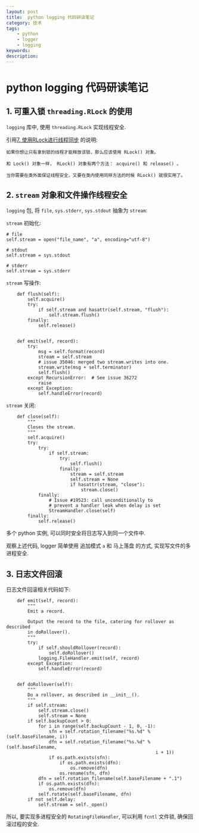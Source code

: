 ```yaml
---
layout: post
title:  python logging 代码研读笔记
category: 技术
tags:  
    - python
    - logger
    - logging
keywords: 
description: 
---
```


# python logging 代码研读笔记

## 1. 可重入锁 `threading.RLock` 的使用

`logging` 库中, 使用 `threading.RLock` 实现线程安全.

引用[7. 使用RLock进行线程同步](https://python-parallel-programmning-cookbook.readthedocs.io/zh_CN/latest/chapter2/07_Thread_synchronization_with_RLock.html) 的说明:

```
如果你想让只有拿到锁的线程才能释放该锁，那么应该使用 RLock() 对象。

和 Lock() 对象一样， RLock() 对象有两个方法： acquire() 和 release() 。

当你需要在类外面保证线程安全，又要在类内使用同样方法的时候 RLock() 就很实用了。

```

## 2. `stream` 对象和文件操作线程安全


`logging` 包, 将 `file`, `sys.stderr`, `sys.stdout` 抽象为 `stream`:

`stream` 初始化:

```
# file
self.stream = open("file_name", "a", encoding="utf-8")

# stdout
self.stream = sys.stdout

# stderr
self.stream = sys.stderr

```

`stream` 写操作:

```
    def flush(self):
        self.acquire()
        try:
            if self.stream and hasattr(self.stream, "flush"):
                self.stream.flush()
        finally:
            self.release()


    def emit(self, record):
        try:
            msg = self.format(record)
            stream = self.stream
            # issue 35046: merged two stream.writes into one.
            stream.write(msg + self.terminator)
            self.flush()
        except RecursionError:  # See issue 36272
            raise
        except Exception:
            self.handleError(record)
```

`stream` 关闭:

```
    def close(self):
        """
        Closes the stream.
        """
        self.acquire()
        try:
            try:
                if self.stream:
                    try:
                        self.flush()
                    finally:
                        stream = self.stream
                        self.stream = None
                        if hasattr(stream, "close"):
                            stream.close()
            finally:
                # Issue #19523: call unconditionally to
                # prevent a handler leak when delay is set
                StreamHandler.close(self)
        finally:
            self.release()
```

多个 python 实例, 可以同时安全将日志写入到同一个文件中.

观察上述代码, logger 简单使用 追加模式 `a` 和 马上落盘 的方式, 实现写文件的多进程安全.


## 3. 日志文件回滚 

日志文件回滚相关代码如下:

``` 
    def emit(self, record):
        """
        Emit a record.

        Output the record to the file, catering for rollover as described
        in doRollover().
        """
        try:
            if self.shouldRollover(record):
                self.doRollover()
            logging.FileHandler.emit(self, record)
        except Exception:
            self.handleError(record)


    def doRollover(self):
        """
        Do a rollover, as described in __init__().
        """
        if self.stream:
            self.stream.close()
            self.stream = None
        if self.backupCount > 0:
            for i in range(self.backupCount - 1, 0, -1):
                sfn = self.rotation_filename("%s.%d" % (self.baseFilename, i))
                dfn = self.rotation_filename("%s.%d" % (self.baseFilename,
                                                        i + 1))
                if os.path.exists(sfn):
                    if os.path.exists(dfn):
                        os.remove(dfn)
                    os.rename(sfn, dfn)
            dfn = self.rotation_filename(self.baseFilename + ".1")
            if os.path.exists(dfn):
                os.remove(dfn)
            self.rotate(self.baseFilename, dfn)
        if not self.delay:
            self.stream = self._open()

```

所以, 要实现多进程安全的 `RotatingFileHandler`, 可以利用 `fcntl` 文件锁, 确保回滚过程的安全.

